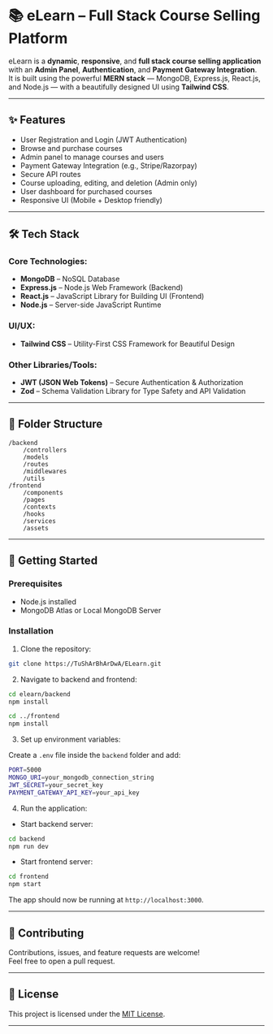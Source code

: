 # 📚 eLearn – Full Stack Course Selling Platform

eLearn is a **dynamic**, **responsive**, and **full stack course selling application** with an **Admin Panel**, **Authentication**, and **Payment Gateway Integration**.  
It is built using the powerful **MERN stack** — MongoDB, Express.js, React.js, and Node.js — with a beautifully designed UI using **Tailwind CSS**.

---

## ✨ Features
- User Registration and Login (JWT Authentication)
- Browse and purchase courses
- Admin panel to manage courses and users
- Payment Gateway Integration (e.g., Stripe/Razorpay)
- Secure API routes
- Course uploading, editing, and deletion (Admin only)
- User dashboard for purchased courses
- Responsive UI (Mobile + Desktop friendly)

---

## 🛠️ Tech Stack

### Core Technologies:
- **MongoDB** – NoSQL Database
- **Express.js** – Node.js Web Framework (Backend)
- **React.js** – JavaScript Library for Building UI (Frontend)
- **Node.js** – Server-side JavaScript Runtime

### UI/UX:
- **Tailwind CSS** – Utility-First CSS Framework for Beautiful Design

### Other Libraries/Tools:
- **JWT (JSON Web Tokens)** – Secure Authentication & Authorization
- **Zod** – Schema Validation Library for Type Safety and API Validation

---

## 📂 Folder Structure
```
/backend
    /controllers
    /models
    /routes
    /middlewares
    /utils
/frontend
    /components
    /pages
    /contexts
    /hooks
    /services
    /assets
```

---

## 🚀 Getting Started

### Prerequisites
- Node.js installed
- MongoDB Atlas or Local MongoDB Server

### Installation

1. Clone the repository:
```bash
git clone https://TuShArBhArDwA/ELearn.git
```

2. Navigate to backend and frontend:
```bash
cd elearn/backend
npm install

cd ../frontend
npm install
```

3. Set up environment variables:

Create a `.env` file inside the `backend` folder and add:
```bash
PORT=5000
MONGO_URI=your_mongodb_connection_string
JWT_SECRET=your_secret_key
PAYMENT_GATEWAY_API_KEY=your_api_key
```

4. Run the application:

- Start backend server:
```bash
cd backend
npm run dev
```

- Start frontend server:
```bash
cd frontend
npm start
```

The app should now be running at `http://localhost:3000`.

---

## 🤝 Contributing
Contributions, issues, and feature requests are welcome!  
Feel free to open a pull request.

---

## 📜 License
This project is licensed under the [MIT License](LICENSE).

---

